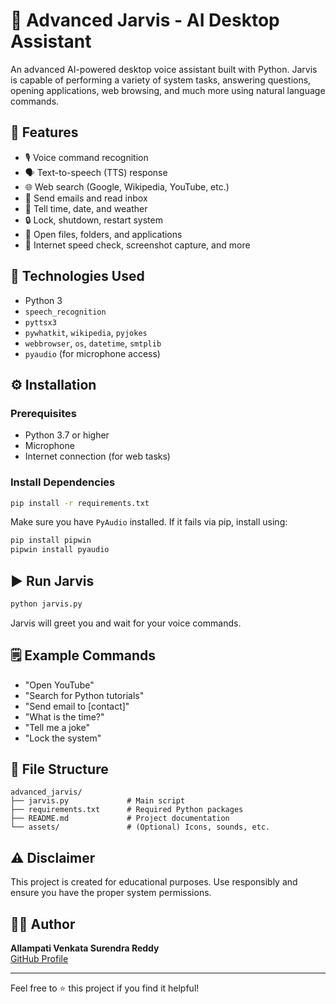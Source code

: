 # 🧠 Advanced Jarvis - AI Desktop Assistant

An advanced AI-powered desktop voice assistant built with Python. Jarvis is capable of performing a variety of system tasks, answering questions, opening applications, web browsing, and much more using natural language commands.

## 🚀 Features

- 🎙️ Voice command recognition
- 🗣️ Text-to-speech (TTS) response
- 🌐 Web search (Google, Wikipedia, YouTube, etc.)
- 📧 Send emails and read inbox
- 📅 Tell time, date, and weather
- 🔒 Lock, shutdown, restart system
- 📁 Open files, folders, and applications
- 🔗 Internet speed check, screenshot capture, and more

## 🧰 Technologies Used

- Python 3
- `speech_recognition`
- `pyttsx3`
- `pywhatkit`, `wikipedia`, `pyjokes`
- `webbrowser`, `os`, `datetime`, `smtplib`
- `pyaudio` (for microphone access)

## ⚙️ Installation

### Prerequisites

- Python 3.7 or higher
- Microphone
- Internet connection (for web tasks)

### Install Dependencies

```bash
pip install -r requirements.txt
```

Make sure you have `PyAudio` installed. If it fails via pip, install using:

```bash
pip install pipwin
pipwin install pyaudio
```

## ▶️ Run Jarvis

```bash
python jarvis.py
```

Jarvis will greet you and wait for your voice commands.

## 🗒️ Example Commands

- "Open YouTube"
- "Search for Python tutorials"
- "Send email to [contact]"
- "What is the time?"
- "Tell me a joke"
- "Lock the system"

## 🧩 File Structure

```
advanced_jarvis/
├── jarvis.py             # Main script
├── requirements.txt      # Required Python packages
├── README.md             # Project documentation
└── assets/               # (Optional) Icons, sounds, etc.
```

## ⚠️ Disclaimer

This project is created for educational purposes. Use responsibly and ensure you have the proper system permissions.

## 🙋‍♂️ Author

**Allampati Venkata Surendra Reddy**  
[GitHub Profile](https://github.com/suri9515)

---

Feel free to ⭐ this project if you find it helpful!

